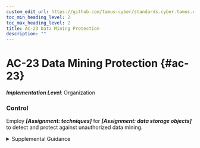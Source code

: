 ```yaml
---
custom_edit_url: https://github.com/tamus-cyber/standards.cyber.tamus.edu/tree/main/static/content/tamus.edu/TAMUS_profile.xml
toc_min_heading_level: 2
toc_max_heading_level: 2
title: AC-23 Data Mining Protection
description: ""
---
```


# AC-23 Data Mining Protection {#ac-23}

_**Implementation Level**_: Organization

### Control

Employ _**[Assignment: techniques]**_ for _**[Assignment: data storage objects]**_ to detect and protect against unauthorized data mining.

<details>
  <summary>Supplemental Guidance</summary>

Employ _**[Assignment: techniques]**_ for _**[Assignment: data storage objects]**_ to detect and protect against unauthorized data mining.

</details>

